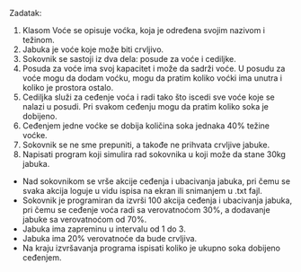 Zadatak:
1. Klasom Voće se opisuje voćka, koja je određena svojim nazivom i težinom.
2. Jabuka je voće koje može biti crvljivo.
3. Sokovnik se sastoji iz dva dela: posude za voće i cediljke.
4. Posuda za voće ima svoj kapacitet i može da sadrži voće. U posudu za voće mogu da
dodam voćku, mogu da pratim koliko voćki ima unutra i koliko je prostora ostalo.
5. Cediljka služi za ceđenje voća i radi tako što iscedi sve voće koje se nalazi u posudi. Pri svakom ceđenju mogu da pratim koliko soka je dobijeno.
6. Ceđenjem jedne voćke se dobija količina soka jednaka 40% težine voćke.
7. Sokovnik se ne sme prepuniti, a takođe ne prihvata crvljive jabuke.
8. Napisati program koji simulira rad sokovnika u koji može da stane 30kg jabuka.
- Nad sokovnikom se vrše akcije ceđenja i ubacivanja jabuka, pri čemu se svaka akcija
loguje u vidu ispisa na ekran ili snimanjem u .txt fajl.
- Sokovnik je programiran da izvrši 100 akcija ceđenja i ubacivanja jabuka, pri čemu se
ceđenje voća radi sa verovatnoćom 30%, a dodavanje jabuke sa verovatnoćom od 70%.
- Jabuka ima zapreminu u intervalu od 1 do 3.
- Jabuka ima 20% verovatnoće da bude crvljiva.
- Na kraju izvršavanja programa ispisati koliko je ukupno soka dobijeno ceđenjem.
